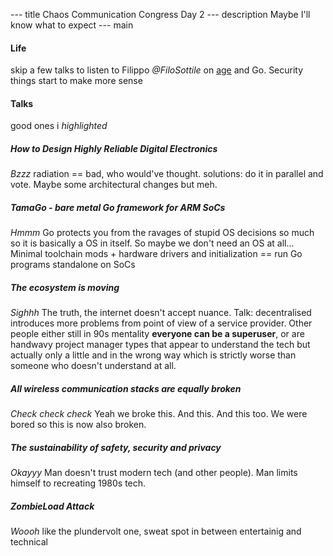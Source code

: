 --- title
Chaos Communication Congress Day 2
--- description
Maybe I'll know what to expect
--- main

#### Life

skip a few talks to listen to Filippo _@FiloSottile_
on [age](https://github.com/FiloSottile/age)
and Go.
Security things start to make more sense

#### Talks

good ones i _highlighted_

##### How to Design Highly Reliable Digital Electronics

_Bzzz_
radiation == bad,
who would've thought.
solutions: do it in parallel and vote.
Maybe some architectural changes but meh.

##### _TamaGo - bare metal Go framework for ARM SoCs_

_Hmmm_
Go protects you from the ravages of stupid OS decisions
so much so it is basically a OS in itself.
So maybe we don't need an OS at all...
Minimal toolchain mods + hardware drivers and initialization
== run Go programs standalone on SoCs

##### The ecosystem is moving

_Sighhh_
The truth,
the internet doesn't accept nuance.
Talk: decentralised introduces more problems from point of view of a service provider.
Other people either still in 90s mentality
**everyone can be a superuser**,
or are handwavy project manager types that appear to understand the tech
but actually only a little and in the wrong way
which is strictly worse than someone who doesn't understand at all.

##### All wireless communication stacks are equally broken

_Check check check_
Yeah we broke this. And this. And this too.
We were bored so this is now also broken.

##### The sustainability of safety, security and privacy

_Okayyy_
Man doesn't trust modern tech (and other people).
Man limits himself to recreating 1980s tech.

##### _ZombieLoad Attack_

_Woooh_
like the plundervolt one,
sweat spot in between entertainig and technical
